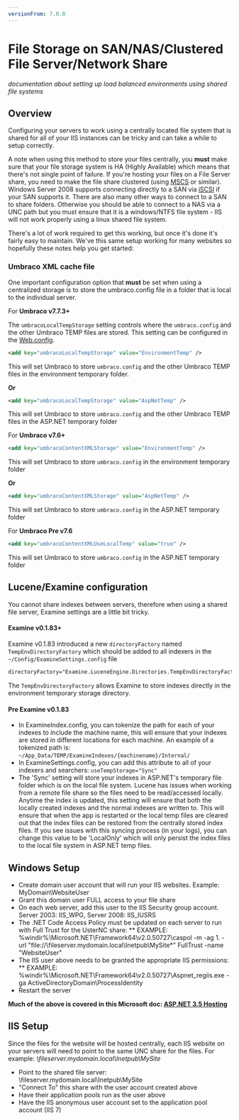```yaml
---
versionFrom: 7.0.0
---
```


# File Storage on SAN/NAS/Clustered File Server/Network Share

_documentation about setting up load balanced environments using shared file systems_

## Overview

Configuring your servers to work using a centrally located file system that is shared for all of your IIS instances can be tricky and can take a while to setup correctly.

A note when using this method to store your files centrally, you **must** make sure that your file storage system is HA (Highly Available) which means that there's not single point of failure. If you're hosting your files on a File Server share, you need to make the file share clustered (using [MSCS](https://en.wikipedia.org/wiki/Microsoft_Cluster_Server) or similar). Windows Server 2008 supports connecting directly to a SAN via [iSCSI](https://en.wikipedia.org/wiki/ISCSI) if your SAN supports it. There are also many other ways to connect to a SAN to share folders. Otherwise you should be able to connect to a NAS via a UNC path but you must ensure that it is a windows/NTFS file system - IIS will not work properly using a linux shared file system.

There's a lot of work required to get this working, but once it's done it's fairly easy to maintain. We've this same setup working for many websites so hopefully these notes help you get started:

### Umbraco XML cache file

One important configuration option that **must** be set when using a centralized storage is to store the umbraco.config file in a folder that is local to the individual server.

For **Umbraco v7.7.3+**

The `umbracoLocalTempStorage` setting controls where the `umbraco.config` and the other Umbraco TEMP files are stored. This setting can be configured in the [Web.config](../../../../Reference/Config/webconfig/#umbracolocaltempstorage-umbraco-v773).

```xml
<add key="umbracoLocalTempStorage" value="EnvironmentTemp" />
```

This will set Umbraco to store `umbraco.config` and the other Umbraco TEMP files in the environment temporary folder.

**Or**

```xml
<add key="umbracoLocalTempStorage" value="AspNetTemp" />
```

This will set Umbraco to store `umbraco.config` and the other Umbraco TEMP files in the ASP.NET temporary folder

For **Umbraco v7.6+**

```xml
<add key="umbracoContentXMLStorage" value="EnvironmentTemp" />
```

This will set Umbraco to store `umbraco.config` in the environment temporary folder

**Or**

```xml
<add key="umbracoContentXMLStorage" value="AspNetTemp" />
```

This will set Umbraco to store `umbraco.config` in the ASP.NET temporary folder

For **Umbraco Pre v7.6**

```xml
<add key="umbracoContentXMLUseLocalTemp" value="true" />
```

This will set Umbraco to store `umbraco.config` in the ASP.NET temporary folder


## Lucene/Examine configuration

You cannot share indexes between servers, therefore when using a shared file server, Examine settings are a little bit tricky.

#### Examine v0.1.83+ ####

Examine v0.1.83 introduced a new `directoryFactory` named `TempEnvDirectoryFactory` which should be added to all indexers in the `~/Config/ExamineSettings.config` file

```xml
directoryFactory="Examine.LuceneEngine.Directories.TempEnvDirectoryFactory,Examine"
```

The `TempEnvDirectoryFactory` allows Examine to store indexes directly in the environment temporary storage directory.

#### Pre Examine v0.1.83 ####

* In ExamineIndex.config, you can tokenize the path for each of your indexes to include the machine name, this will ensure that your indexes are stored in different locations for each machine. An example of a tokenized path is: `~/App_Data/TEMP/ExamineIndexes/{machinename}/Internal/`
* In ExamineSettings.config, you can add this attribute to all of your indexers and searchers: `useTempStorage="Sync"`
* The 'Sync' setting will store your indexes in ASP.NET's temporary file folder which is on the local file system. Lucene has issues when working from a remote file share so the files need to be read/accessed locally. Anytime the index is updated, this setting will ensure that both the locally created indexes and the normal indexes are written to. This will ensure that when the app is restarted or the local temp files are cleared out that the index files can be restored from the centrally stored index files. If you see issues with this syncing process (in your logs), you can change this value to be 'LocalOnly' which will only persist the index files to the local file system in ASP.NET temp files.

## Windows Setup

* Create domain user account that will run your IIS websites. Example: MyDomain\WebsiteUser
* Grant this domain user FULL access to your file share
* On each web server, add this user to the IIS Security group account. Server 2003: IIS_WPG, Server 2008: IIS_IUSRS
* The .NET Code Access Policy must be updated on each server to run with Full Trust for the UsterNC share:
** EXAMPLE: %windir%\Microsoft.NET\Framework64\v2.0.50727\caspol -m -ag 1. -url "file://\\fileserver.mydomain.local\Inetpub\MySite\*" FullTrust -name "WebsiteUser"
* The IIS user above needs to be granted the appropriate IIS permissions:
** EXAMPLE: %windir%\Microsoft.NET\Framework64\v2.0.50727\Aspnet_regiis.exe -ga ActiveDirectoryDomain\ProcessIdentity
* Restart the server

**Much of the above is covered in this Microsoft doc: [ASP.NET 3.5 Hosting](https://www.microsoft.com/en-us/download/confirmation.aspx?id=14047)**

## IIS Setup

Since the files for the website will be hosted centrally, each IIS website on your servers will need to point to the same UNC share for the files. For example: *\\fileserver.mydomain.local\Inetpub\MySite*

* Point to the shared file server: \\fileserver.mydomain.local\Inetpub\MySite
* "Connect To" this share with the user account created above
* Have their application pools run as the user above
* Have the IIS anonymous user account set to the application pool account (IIS 7)
